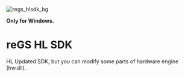 ![regs_hlsdk_bg](https://user-images.githubusercontent.com/51358194/207906388-6c4a5609-b7a8-4a35-bdb8-905460f16ebe.png)

**Only for Windows.**

# reGS HL SDK


HL Updated SDK, but you can modify some parts of hardware engine (hw.dll).
